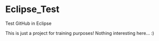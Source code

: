 # Eclipse_Test
Test GitHub in Eclipse

This is just a project for training purposes!
Nothing interesting here... :)
